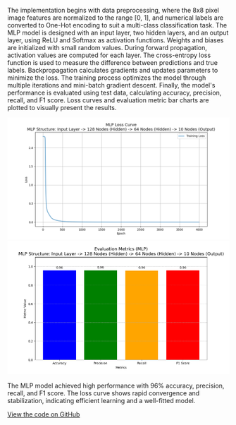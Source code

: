 The implementation begins with data preprocessing, where the 8x8 pixel image features are normalized to the range [0, 1], and numerical labels are converted to One-Hot encoding to suit a multi-class classification task. The MLP model is designed with an input layer, two hidden layers, and an output layer, using ReLU and Softmax as activation functions. Weights and biases are initialized with small random values. During forward propagation, activation values are computed for each layer. The cross-entropy loss function is used to measure the difference between predictions and true labels. Backpropagation calculates gradients and updates parameters to minimize the loss. The training process optimizes the model through multiple iterations and mini-batch gradient descent. Finally, the model's performance is evaluated using test data, calculating accuracy, precision, recall, and F1 score. Loss curves and evaluation metric bar charts are plotted to visually present the results.

<img src="./hw8 loss.png" alt="Description of image" width="800"/>

<img src="./hw8 evaluation.png" alt="Description of image" width="800"/>

The MLP model achieved high performance with 96% accuracy, precision, recall, and F1 score. The loss curve shows rapid convergence and stabilization, indicating efficient learning and a well-fitted model.

[View the code on GitHub]()
